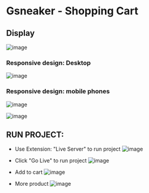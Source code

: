 <h1> Gsneaker - Shopping Cart</h1>

<h2>Display</h2>

![image](https://user-images.githubusercontent.com/95393815/231760656-03802f11-2b73-4a5e-b7e7-4478e821b93c.png)

<h3>Responsive design: Desktop</h3>

![image](https://user-images.githubusercontent.com/95393815/231768460-95c26c90-7e3a-4aea-a258-eb51175d0734.png)

<h3>Responsive design: mobile phones</h3>

![image](https://user-images.githubusercontent.com/95393815/231769191-b235f757-a965-43cc-8515-2149c8b52c94.png)

![image](https://user-images.githubusercontent.com/95393815/231769223-a14c6fd4-0c6c-40ad-8b25-5a5cb0458904.png)

<h2>RUN PROJECT: </h2>

- Use Extension: "Live Server" to run project
![image](https://user-images.githubusercontent.com/95393815/231770002-3de106f0-a62c-479a-8d00-533641bd45a0.png)

- Click "Go Live" to run project
![image](https://user-images.githubusercontent.com/95393815/231770932-11e120b9-53b0-4593-9ced-53a7d8a243c1.png)

- Add to cart
![image](https://user-images.githubusercontent.com/95393815/231771410-5b6dd662-6887-4520-8956-7de2b8612573.png)

- More product
![image](https://user-images.githubusercontent.com/95393815/231771980-65e2af1c-1ae4-46a0-ad49-df496006c2f9.png)



